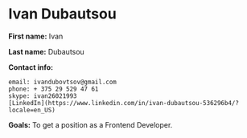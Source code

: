 
# Ivan Dubautsou

**First name:** Ivan

**Last name:** Dubautsou

**Contact info:**

```
email: ivandubovtsov@gmail.com
phone: + 375 29 529 47 61
skype: ivan26021993
[LinkedIn](https://www.linkedin.com/in/ivan-dubautsou-536296b4/?locale=en_US)
```

**Goals:**
To get a position as a Frontend Developer.
